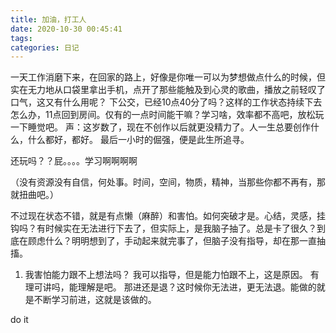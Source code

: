 ```yaml
---
title: 加油，打工人
date: 2020-10-30 00:45:41
tags:
categories: 日记
---
```


一天工作消磨下来，在回家的路上，好像是你唯一可以为梦想做点什么的时候，但实在无力地从口袋里拿出手机，点开了那些能触及到心灵的歌曲，播放之前轻叹了口气，这又有什么用呢？
下公交，已经10点40分了吗？这样的工作状态持续下去怎么办，11点回到房间。仅有的一点时间能干嘛？学习啥，效率都不高吧，放松玩一下睡觉吧。
声：这岁数了，现在不创作以后就更没精力了。人一生总要创作什么，什么都好，都好。
最后一小时的倔强，便是此生所追寻。

还玩吗？？屁。。。。学习啊啊啊啊



（没有资源没有自信，何处事。时间，空间，物质，精神，当那些你都不再有，那就扭曲吧。）

不过现在状态不错，就是有点懒（麻醉）和害怕。如何突破才是。心结，灵感，挂钩吗？有时候实在无法进行下去了，但实际上，是我脑子抽了。总是卡了很久？到底在顾虑什么？明明想到了，手动起来就完事了，但脑子没有指导，却在那一直抽搐。

1. 我害怕能力跟不上想法吗？
我可以指导，但是能力怕跟不上，这是原因。
有理可讲吗，能理解是吧。
那进还是退？这时候你无法进，更无法退。能做的就是不断学习前进，这就是该做的。

do it